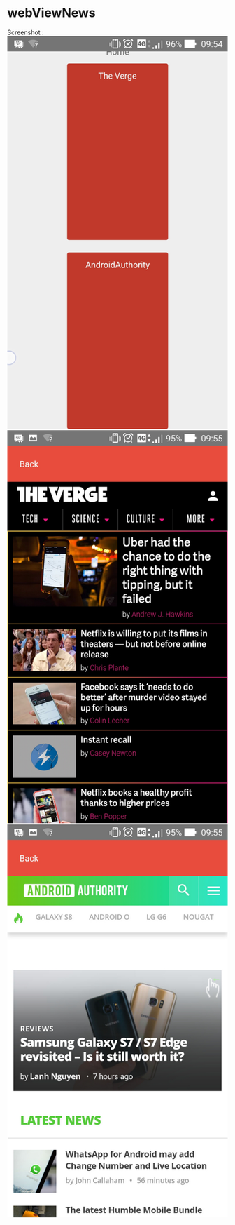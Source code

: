 # webViewNews
Screenshot :
![alt tag](https://github.com/bayupermadi080/webViewNews/blob/master/screenshot/Screenshot_2017-04-18-09-54-33.jpg)
![alt tag](https://github.com/bayupermadi080/webViewNews/blob/master/screenshot/Screenshot_2017-04-18-09-55-05.jpg)
![alt tag](https://github.com/bayupermadi080/webViewNews/blob/master/screenshot/Screenshot_2017-04-18-09-55-21.jpg)